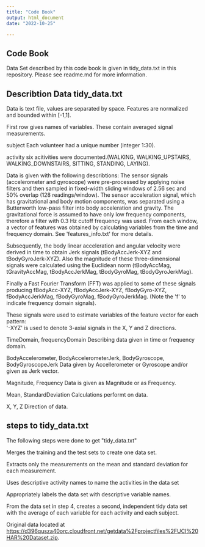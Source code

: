 ```yaml
---
title: "Code Book"
output: html_document
date: "2022-10-25"

---
```



## Code Book

Data Set described by this code book is given in tidy_data.txt in this
repository. Please see readme.md for more information.

## Describtion Data tidy_data.txt

Data is text file, values are separated by space. Features are
normalized and bounded within [-1,1].

First row gives names of variables. These contain averaged signal
measurements.

subject Each volunteer had a unique number (integer 1:30).

activity six acitivities were documented.(WALKING, WALKING_UPSTAIRS,
WALKING_DOWNSTAIRS, SITTING, STANDING, LAYING).

Data is given with the following describtions: The sensor signals
(accelerometer and gyroscope) were pre-processed by applying noise
filters and then sampled in fixed-width sliding windows of 2.56 sec and
50% overlap (128 readings/window). The sensor acceleration signal, which
has gravitational and body motion components, was separated using a
Butterworth low-pass filter into body acceleration and gravity. The
gravitational force is assumed to have only low frequency components,
therefore a filter with 0.3 Hz cutoff frequency was used. From each
window, a vector of features was obtained by calculating variables from
the time and frequency domain. See 'features_info.txt' for more details.

Subsequently, the body linear acceleration and angular velocity were
derived in time to obtain Jerk signals (tBodyAccJerk-XYZ and
tBodyGyroJerk-XYZ). Also the magnitude of these three-dimensional
signals were calculated using the Euclidean norm (tBodyAccMag,
tGravityAccMag, tBodyAccJerkMag, tBodyGyroMag, tBodyGyroJerkMag).

Finally a Fast Fourier Transform (FFT) was applied to some of these
signals producing fBodyAcc-XYZ, fBodyAccJerk-XYZ, fBodyGyro-XYZ,
fBodyAccJerkMag, fBodyGyroMag, fBodyGyroJerkMag. (Note the 'f' to
indicate frequency domain signals).

These signals were used to estimate variables of the feature vector for
each pattern:\
'-XYZ' is used to denote 3-axial signals in the X, Y and Z directions.

TimeDomain, frequencyDomain Describing data given in time or frequency
domain.

BodyAccelerometer, BodyAccelerometerJerk, BodyGyroscope,
BodyGyroscopeJerk Data given by Accellerometer or Gyroscope and/or given
as Jerk vector.

Magnitude, Frequency Data is given as Magnitude or as Frequency.

Mean, StandardDeviation Calculations performt on data.

X, Y, Z Direction of data.

## steps to tidy_data.txt

The following steps were done to get "tidy_data.txt"

Merges the training and the test sets to create one data set.

Extracts only the measurements on the mean and standard deviation for
each measurement.

Uses descriptive activity names to name the activities in the data set

Appropriately labels the data set with descriptive variable names.

From the data set in step 4, creates a second, independent tidy data set
with the average of each variable for each activity and each subject.

Original data located at
<https://d396qusza40orc.cloudfront.net/getdata%2Fprojectfiles%2FUCI%20HAR%20Dataset.zip>.
